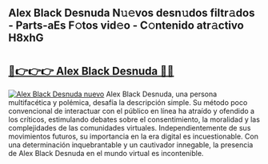 ## Alex Black Desnuda N𝚞𝚎vos desn𝚞dos filtr𝚊dos - Parts-aEs F𝚘tos vid𝚎o - C𝚘ntenido atr𝚊ctivo H8xhG

# <h2><a href="http://mb56r0.tromn.icu/?c=Alex+Black+Desnuda">🔗👉👉👉 Alex Black Desnuda 🔗🔗</a></h2>

[![Alex Black Desnuda nuevo](https://i.imgur.com/pEAQMta.gif)](http://mb56r0.tromn.icu/?c=Alex+Black+Desnuda)
Alex Black Desnuda, una persona multifacética y polémica, desafía la descripción simple. Su método poco convencional de interactuar con el público en línea ha atraído y ofendido a los críticos, estimulando debates sobre el consentimiento, la moralidad y las complejidades de las comunidades virtuales. Independientemente de sus movimientos futuros, su importancia en la era digital es incuestionable. Con una determinación inquebrantable y un cautivador innegable, la presencia de Alex Black Desnuda en el mundo virtual es incontenible.

